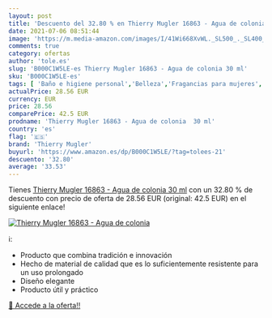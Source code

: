 ```yaml
---
layout: post
title: 'Descuento del 32.80 % en Thierry Mugler 16863 - Agua de colonia  '
date: 2021-07-06 08:51:44
image: 'https://m.media-amazon.com/images/I/41Wi668XvWL._SL500_._SL400_.jpg'
comments: true
category: ofertas
author: 'tole.es'
slug: 'B000C1W5LE-es Thierry Mugler 16863 - Agua de colonia 30 ml'
sku: 'B000C1W5LE-es'
tags: [ 'Baño e higiene personal','Belleza','Fragancias para mujeres','Perfumes y fragancias','agua','colonia','de','thierry mugler', ]
actualPrice: 28.56 EUR
currency: EUR
price: 28.56
comparePrice: 42.5 EUR
prodname: 'Thierry Mugler 16863 - Agua de colonia  30 ml'
country: 'es'
flag: '🇪🇸'
brand: 'Thierry Mugler'
buyurl: 'https://www.amazon.es/dp/B000C1W5LE/?tag=tolees-21'
descuento: '32.80'
average: '33.53'
---
```


Tienes [Thierry Mugler 16863 - Agua de colonia  30 ml](https://www.amazon.es/dp/B000C1W5LE/?tag=tolees-21) con un 32.80 % de descuento con precio de oferta de 28.56 EUR (original: 42.5 EUR) en el siguiente enlace!

[![Thierry Mugler 16863 - Agua de colonia  ](https://m.media-amazon.com/images/I/41Wi668XvWL._SL500_._SL400_.jpg)](https://www.amazon.es/dp/B000C1W5LE/?tag=tolees-21)

ℹ️:

- Producto que combina tradición e innovación
- Hecho de material de calidad que es lo suficientemente resistente para un uso prolongado
- Diseño elegante
- Producto útil y práctico

[🛒 Accede a la oferta!!](https://www.amazon.es/dp/B000C1W5LE/?tag=tolees-21)

